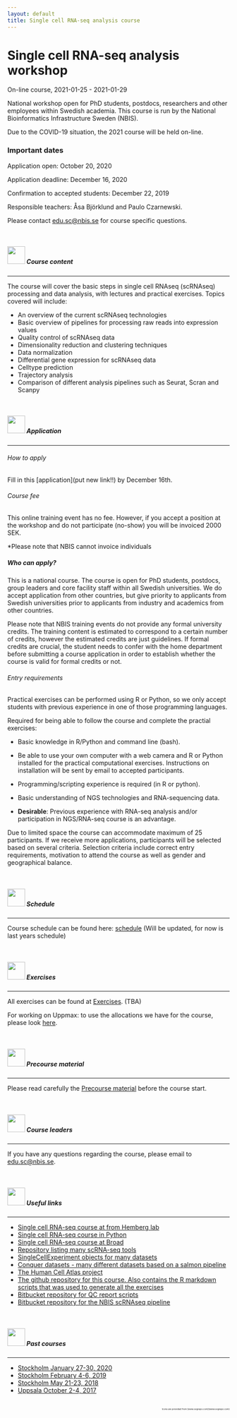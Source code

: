 ```yaml
---
layout: default
title: Single cell RNA-seq analysis course
---
```



# Single cell RNA-seq analysis workshop 

On-line course,  2021-01-25 - 2021-01-29 

National workshop open for PhD students, postdocs, researchers and other employees within Swedish academia. This course is run by the National Bioinformatics Infrastructure Sweden (NBIS).

Due to the COVID-19 situation, the 2021 course will be held on-line. 


### Important dates

Application open: October 20, 2020

Application deadline: December 16, 2020

Confirmation to accepted students: December 22, 2019

Responsible teachers: Åsa Björklund and Paulo Czarnewski.

Please contact edu.sc@nbis.se for course specific questions.

<br/>

##### <img border="0" src="https://www.svgrepo.com/show/410/list.svg" width="40" height="40"> Course content
***

The course will cover the basic steps in single cell RNAseq (scRNAseq) processing and data analysis, with lectures and practical exercises. Topics covered will include:

* An overview of the current scRNAseq technologies
* Basic overview of pipelines for processing raw reads into expression values
* Quality control of scRNAseq data
* Dimensionality reduction and clustering techniques
* Data normalization
* Differential gene expression for scRNAseq data
* Celltype prediction
* Trajectory analysis
* Comparison of different analysis pipelines such as Seurat, Scran and Scanpy


<br/>

##### <img border="0" src="https://www.svgrepo.com/show/3874/contact-form.svg" width="40" height="40"> Application
***

###### How to apply

Fill in this [application](put new link!!) by December 16th.

###### Course fee

This online training event has no fee. However, if you accept a position at the workshop and do not participate (no-show) you will be invoiced 2000 SEK.

*Please note that NBIS cannot invoice individuals


##### Who can apply?

This is a national course. The course is open for PhD students, postdocs, group leaders and core facility staff within all Swedish universities. We do accept application from other countries, but give priority to applicants from Swedish universities prior to applicants from industry and academics from other countries.

Please note that NBIS training events do not provide any formal university credits. The training content is estimated to correspond to a certain number of credits, however the estimated credits are just guidelines. If formal credits are crucial, the student needs to confer with the home department before submitting a course application in order to establish whether the course is valid for formal credits or not.


###### Entry requirements

Practical exercises can be performed using R or Python, so we only accept students with previous experience in one of those programming languages.

Required for being able to follow the course and complete the practial exercises:

* Basic knowledge in R/Python and command line (bash).
* Be able to use your own computer with a web camera and R or Python installed for the practical computational exercises. Instructions on installation will be sent by email to accepted participants.
* Programming/scripting experience is required (in R or python).
* Basic understanding of NGS technologies and RNA-sequencing data.


* **Desirable**: Previous experience with RNA-seq analysis and/or participation in NGS/RNA-seq course is an advantage.

Due to limited space the course can accommodate maximum of 25 participants. If we receive more applications, participants will be selected based on several criteria. Selection criteria include correct entry requirements, motivation to attend the course as well as gender and geographical balance.

<br/>

##### <img border="0" src="https://www.svgrepo.com/show/158264/schedule.svg" width="40" height="40"> Schedule
***

Course schedule can be found here: [schedule](schedule.md) (Will be updated, for now is last years schedule)

<br/>

##### <img border="0" src="https://www.svgrepo.com/show/6672/exercise.svg" width="40" height="40"> Exercises
***

All exercises can be found at [Exercises](exercises.md). (TBA)

For working on Uppmax: to use the allocations we have for the course, please look [here](login.md).

<br/>

##### <img border="0" src="https://www.svgrepo.com/show/19652/maths-class-materials-cross-of-a-pencil-and-a-ruler.svg" width="40" height="40"> Precourse material
***

Please read carefully the [Precourse material](precourse.md) before the course start.

<br/>

##### <img border="0" src="https://www.svgrepo.com/show/38706/group-of-people.svg" width="40" height="40"> Course leaders
***

If you have any questions regarding the course, please email to edu.sc@nbis.se.

<br/>

##### <img border="0" src="https://www.svgrepo.com/show/19262/link.svg" width="40" height="40"> Useful links
***

* [Single cell RNA-seq course at from Hemberg lab](https://scrnaseq-course.cog.sanger.ac.uk/website/index.html)
* [Single cell RNA-seq course in Python](https://chanzuckerberg.github.io/scRNA-python-workshop/intro/about)
* [Single cell RNA-seq course at Broad](https://broadinstitute.github.io/2019_scWorkshop/)
* [Repository listing many scRNA-seq tools](https://github.com/seandavi/awesome-single-cell)
* [SingleCellExperiment objects for many datasets](https://hemberg-lab.github.io/scRNA.seq.datasets/)
* [Conquer datasets - many different datasets based on a salmon pipeline](http://imlspenticton.uzh.ch:3838/conquer/)
* [The Human Cell Atlas project](https://www.humancellatlas.org/)
* [The github repository for this course. Also contains the R markdown scripts that was used to generate all the exercises](https://github.com/NBISweden/workshop-scRNAseq)
* [Bitbucket repository for QC report scripts](https://bitbucket.org/asbj/qc-summary_scrnaseq)
* [Bitbucket repository for the NBIS scRNAseq pipeline](https://bitbucket.org/scilifelab-lts/lts-workflows-sm-scrnaseq)

<br/>

##### <img border="0" src="https://www.svgrepo.com/show/83468/navigation-history-interface-symbol-of-a-clock-with-an-arrow.svg" width="40" height="40"> Past courses
***

* [Stockholm January 27-30, 2020](https://nbisweden.github.io/workshop-archive/workshop-scRNAseq/2020-01-27/)
* [Stockholm February 4-6, 2019](https://nbisweden.github.io/workshop-archive/workshop-scRNAseq/2019-02-04/)
* [Stockholm May 21-23, 2018](https://nbisweden.github.io/workshop-archive/workshop-scRNAseq/2018-05-21/)
* [Uppsala October 2-4, 2017](https://scilifelab.github.io/courses/scrnaseq/1710/)

<br/>

<div style="text-align: right; font-size: 5px"> Icons are provided from [www.svgrepo.com](www.svgrepo.com) </div>

